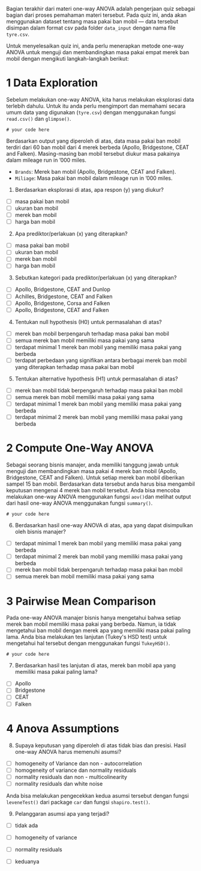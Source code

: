 Bagian terakhir dari materi one-way ANOVA adalah pengerjaan quiz sebagai bagian dari proses pemahaman materi tersebut. Pada quiz ini, anda akan menggunakan dataset tentang masa pakai ban mobil — data tersebut disimpan dalam format csv pada folder `data_input` dengan nama file `tyre.csv`.

Untuk menyelesaikan quiz ini, anda perlu menerapkan metode one-way ANOVA untuk menguji dan membandingkan masa pakai empat merek ban mobil dengan mengikuti langkah-langkah berikut:

# 1 Data Exploration

Sebelum melakukan one-way ANOVA, kita harus melakukan eksplorasi data terlebih dahulu. Untuk itu anda perlu mengimport dan memahami secara umum data yang digunakan (`tyre.csv`) dengan menggunakan fungsi `read.csv()` dan `glimpse()`.

```
# your code here
```
Berdasarkan output yang diperoleh di atas, data masa pakai ban mobil terdiri dari 60 ban mobil dari 4 merek berbeda (Apollo, Bridgestone, CEAT and Falken). Masing-masing ban mobil tersebut diukur masa pakainya dalam mileage run in ’000 miles.

- `Brands`: Merek ban mobil (Apollo, Bridgestone, CEAT and Falken).
- `Miliage`: Masa pakai ban mobil dalam mileage run in ’000 miles.

1. Berdasarkan eksplorasi di atas, apa respon (y) yang diukur?
  - [ ] masa pakai ban mobil
  - [ ] ukuran ban mobil
  - [ ] merek ban mobil
  - [ ] harga ban mobil
2. Apa prediktor/perlakuan (x) yang diterapkan?
  - [ ] masa pakai ban mobil
  - [ ] ukuran ban mobil
  - [ ] merek ban mobil
  - [ ] harga ban mobil
3. Sebutkan kategori pada prediktor/perlakuan (x) yang diterapkan?
  - [ ] Apollo, Bridgestone, CEAT and Dunlop
  - [ ] Achilles, Bridgestone, CEAT and Falken
  - [ ] Apollo, Bridgestone, Corsa and Falken
  - [ ] Apollo, Bridgestone, CEAT and Falken
4. Tentukan null hypothesis (H0) untuk permasalahan di atas?
  - [ ] merek ban mobil berpengaruh terhadap masa pakai ban mobil
  - [ ] semua merek ban mobil memiliki masa pakai yang sama
  - [ ] terdapat minimal 1 merek ban mobil yang memiliki masa pakai yang berbeda
  - [ ] terdapat perbedaan yang signifikan antara berbagai merek ban mobil yang diterapkan terhadap masa pakai ban mobil
5. Tentukan alternative hypothesis (H1) untuk permasalahan di atas?
  - [ ] merek ban mobil tidak berpengaruh terhadap masa pakai ban mobil
  - [ ] semua merek ban mobil memiliki masa pakai yang sama
  - [ ] terdapat minimal 1 merek ban mobil yang memiliki masa pakai yang berbeda
  - [ ] terdapat minimal 2 merek ban mobil yang memiliki masa pakai yang berbeda

# 2 Compute One-Way ANOVA

Sebagai seorang bisnis manajer, anda memiliki tanggung jawab untuk menguji dan membandingkan masa pakai 4 merek ban mobil (Apollo, Bridgestone, CEAT and Falken). Untuk setiap merek ban mobil diberikan sampel 15 ban mobil. Berdasarkan data tersebut anda harus bisa mengambil keputusan mengenai 4 merek ban mobil tersebut. Anda bisa mencoba melakukan one-way ANOVA menggunakan fungsi `aov()`dan melihat output dari hasil one-way ANOVA menggunakan fungsi `summary()`.

```
# your code here
```
6. Berdasarkan hasil one-way ANOVA di atas, apa yang dapat disimpulkan oleh bisnis manajer?
  - [ ] terdapat minimal 1 merek ban mobil yang memiliki masa pakai yang berbeda
  - [ ] terdapat minimal 2 merek ban mobil yang memiliki masa pakai yang berbeda
  - [ ] merek ban mobil tidak berpengaruh terhadap masa pakai ban mobil
  - [ ] semua merek ban mobil memiliki masa pakai yang sama
  
# 3 Pairwise Mean Comparison

Pada one-way ANOVA manajer bisnis hanya mengetahui bahwa setiap merek ban mobil memiliki masa pakai yang berbeda. Namun, ia tidak mengetahui ban mobil dengan merek apa yang memiliki masa pakai paling lama. Anda bisa melakukan tes lanjutan (Tukey's HSD test) untuk mengetahui hal tersebut dengan menggunakan fungsi `TukeyHSD()`.

```
# your code here
```
7. Berdasarkan hasil tes lanjutan di atas, merek ban mobil apa yang memiliki masa pakai paling lama?
  - [ ] Apollo
  - [ ] Bridgestone
  - [ ] CEAT
  - [ ] Falken

# 4 Anova Assumptions

8. Supaya keputusan yang diperoleh di atas tidak bias dan presisi. Hasil one-way ANOVA harus memenuhi asumsi?
  - [ ] homogeneity of Variance dan non - autocorrelation
  - [ ] homogeneity of variance dan normality residuals
  - [ ] normality residuals dan non - multicolinearity
  - [ ] normality residuals dan white noise

Anda bisa melakukan pengecekkan kedua asumsi tersebut dengan fungsi `leveneTest()` dari package `car` dan fungsi `shapiro.test()`.

9. Pelanggaran asumsi apa yang terjadi?
  - [ ] tidak ada
  - [ ] homogeneity of variance
  - [ ] normality residuals
  - [ ] keduanya



